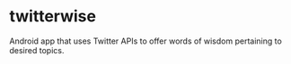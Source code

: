 # twitterwise
Android app that uses Twitter APIs to offer words of wisdom pertaining to desired topics.
